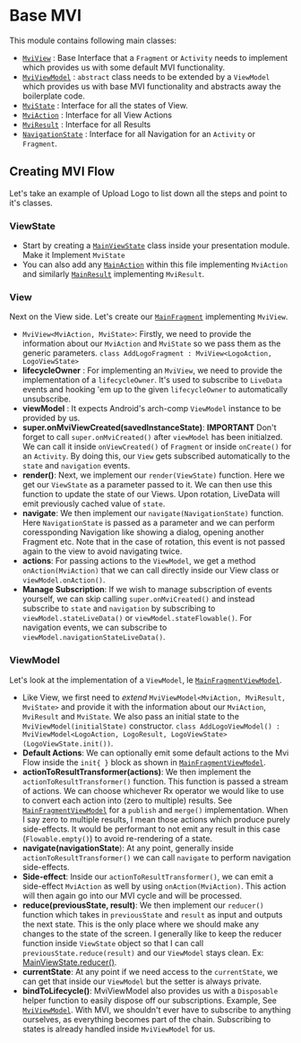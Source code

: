 # Base MVI
This module contains following main classes:

 - [`MviView`](https://github.com/ragdroid/klayground/blob/master/mvvmi/src/main/java/com/ragdroid/mvvmi/core/MviView.kt) : Base Interface that a `Fragment` or `Activity` needs to implement which provides us with some default MVI functionality.
 - [`MviViewModel`](https://github.com/ragdroid/klayground/blob/master/mvvmi/src/main/java/com/ragdroid/mvvmi/core/MviViewModel.kt) : `abstract` class needs to be extended by a `ViewModel` which provides us with base MVI functionality and abstracts away the boilerplate code.
 - [`MviState`](https://github.com/ragdroid/klayground/blob/master/mvvmi/src/main/java/com/ragdroid/mvvmi/core/MviState.kt) : Interface for all the states of View.
 - [`MviAction`](https://github.com/ragdroid/klayground/blob/master/mvvmi/src/main/java/com/ragdroid/mvvmi/core/MviAction.kt) : Interface for all View Actions
 - [`MviResult`](https://github.com/ragdroid/klayground/blob/master/mvvmi/src/main/java/com/ragdroid/mvvmi/core/MviResult.kt) : Interface for all Results
 - [`NavigationState`](https://github.com/ragdroid/klayground/blob/master/mvvmi/src/main/java/com/ragdroid/mvvmi/core/NavigationState.kt) : Interface for all Navigation for an `Activity` or `Fragment`.

 
## Creating MVI Flow
Let's take an example of Upload Logo to list down all the steps and point to it's classes.

### ViewState
 - Start by creating a [`MainViewState`](https://github.com/ragdroid/klayground/blob/master/presentation/src/main/java/com/ragdroid/mvi/main/MainViewState.kt) class inside your presentation module. Make it Implement `MviState`
 - You can also add any [`MainAction`](https://github.com/ragdroid/klayground/blob/master/presentation/src/main/java/com/ragdroid/mvi/main/MainViewState.kt) within this file implementing `MviAction` and similarly [`MainResult`](https://github.com/ragdroid/klayground/blob/master/presentation/src/main/java/com/ragdroid/mvi/main/MainViewState.kt) implementing `MviResult`.
 
### View
Next on the View side. Let's create our [`MainFragment`](https://github.com/ragdroid/klayground/blob/master/presentation/src/main/java/com/ragdroid/mvi/main/MainFragment.kt) implementing `MviView`.

 - `MviView<MviAction, MviState>`: Firstly, we need to provide the information about our `MviAction` and `MviState` so we pass them as the generic parameters. `class AddLogoFragment : MviView<LogoAction, LogoViewState>`
 - **lifecycleOwner** : For implementing an `MviView`, we need to provide the implementation of a `lifecycleOwner`. It's used to subscribe to `LiveData` events and hooking 'em up to the given `lifecycleOwner` to automatically unsubscribe.
 - **viewModel** : It expects Android's arch-comp `ViewModel` instance to be provided by us.
 - **super.onMviViewCreated(savedInstanceState)**: **IMPORTANT** Don't forget to call `super.onMviCreated()` after `viewModel` has been initialzed. We can call it inside `onViewCreated()` of `Fragment` or inside `onCreate()` for an `Activity`. By doing this, our `View` gets subscribed automatically to the `state` and `navigation` events.
 - **render()**: Next, we implement our `render(ViewState)` function. Here we get our `ViewState` as a parameter passed to it. We can then use this function to update the state of our Views. Upon rotation, LiveData will emit previously cached value of `state`.
 - **navigate**: We then implement our `navigate(NavigationState)` function. Here `NavigationState` is passed as a parameter and we can perform coressponding Navigation like showing a dialog, opening another Fragment etc. Note that in the case of rotation, this event is not passed again to the view to avoid navigating twice.
 - **actions**: For passing actions to the `ViewModel`, we get a method `onAction(MviAction)` that we can call directly inside our View class or `viewModel.onAction()`.
 - **Manage Subscription**: If we wish to manage subscription of events yourself, we can skip calling `super.onMviCreated()` and instead subscribe to `state` and `navigation` by subscribing to `viewModel.stateLiveData()` or `viewModel.stateFlowable()`. For navigation events, we can subscribe to `viewModel.navigationStateLiveData()`.
 
### ViewModel
Let's look at the implementation of a `ViewModel`, le [`MainFragmentViewModel`](https://github.com/ragdroid/klayground/blob/master/presentation/src/main/java/com/ragdroid/mvi/viewmodel/MainFragmentViewModel.kt).

 - Like View, we first need to *extend* `MviViewModel<MviAction, MviResult, MviState>` and provide it with the information about our `MviAction`, `MviResult` and `MviState`. We also pass an initial state to the `MviViewModel(initialState)` constructor. `class AddLogoViewModel() : MviViewModel<LogoAction, LogoResult, LogoViewState>(LogoViewState.init())`.
 - **Default Actions**: We can optionally emit some default actions to the Mvi Flow inside the `init{ }` block as shown in [`MainFragmentViewModel`](https://github.com/ragdroid/klayground/blob/master/presentation/src/main/java/com/ragdroid/mvi/viewmodel/MainFragmentViewModel.kt).
 - **actionToResultTransformer(actions)**: We then implement the `actionToResultTransformer()` function. This function is passed a stream of actions. We can choose whichever Rx operator we would like to use to convert each action into (zero to multiple) results. See [`MainFragmentViewModel`](https://github.com/ragdroid/klayground/blob/master/presentation/src/main/java/com/ragdroid/mvi/viewmodel/MainFragmentViewModel.kt) for a `publish` and `merge()` implementation. When I say zero to multiple results, I mean those actions which produce purely side-effects. It would be performant to not emit any result in this case (`Flowable.empty()`) to avoid re-rendering of a state.
 - **navigate(navigationState**): At any point, generally inside `actionToResultTransformer()` we can call `navigate` to perform navigation side-effects.
 - **Side-effect**: Inside our `actionToResultTransformer()`, we can emit a side-effect `MviAction` as well by using `onAction(MviAction)`. This action will then again go into our MVI cycle and will be processed.
 - **reduce(previousState, result)**: We then implement our `reducer()` function which takes in `previousState` and `result` as input and outputs the next state. This is the only place where we should make any changes to the state of the screen. I generally like to keep the reducer function inside `ViewState` object so that I can call `previousState.reduce(result)` and our `ViewModel` stays clean. Ex: [MainViewState.reducer()](https://github.com/ragdroid/klayground/blob/master/presentation/src/main/java/com/ragdroid/mvi/main/MainViewState.kt).
 - **currentState**: At any point if we need access to the `currentState`, we can get that inside our `ViewModel` but the setter is always private. 
 - **bindToLifecycle()**: MviViewModel also provides us with a `Disposable` helper function to easily dispose off our subscriptions. Example, See [`MviViewModel`](https://github.com/ragdroid/klayground/blob/master/mvvmi/src/main/java/com/ragdroid/mvvmi/core/MviViewModel.kt). With MVI, we shouldn't ever have to subscribe to anything ourselves, as everything becomes part of the chain. Subscribing to states is already handled inside `MviViewModel` for us. 
 
 